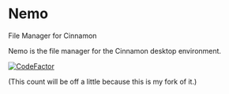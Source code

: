 Nemo
====
File Manager for Cinnamon

Nemo is the file manager for the Cinnamon desktop environment. 

[![CodeFactor](https://www.codefactor.io/repository/github/mrmajik45/nemo/badge)](https://www.codefactor.io/repository/github/mrmajik45/nemo)

(This count will be off a little because this is my fork of it.)
